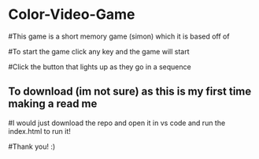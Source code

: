 # Color-Video-Game

#This game is a short memory game (simon) which it is based off of 

#To start the game click any key and the game will start 

#Click the button that lights up as they go in a sequence 

## To download (im not sure) as this is my first time making a read me 

#I would just download the repo and open it in vs code and run the index.html to run it! 

#Thank you! :)
